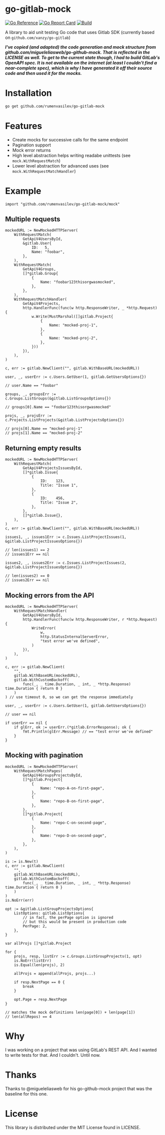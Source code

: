 # go-gitlab-mock
[![Go Reference](https://pkg.go.dev/badge/github.com/rumenvasilev/go-gitlab-mock.svg)](https://pkg.go.dev/github.com/rumenvasilev/go-gitlab-mock) [![Go Report Card](https://goreportcard.com/badge/github.com/rumenvasilev/go-gitlab-mock)](https://goreportcard.com/report/github.com/rumenvasilev/go-gitlab-mock) [![Build](https://github.com/rumenvasilev/go-gitlab-mock/actions/workflows/build.yaml/badge.svg)](https://github.com/rumenvasilev/go-gitlab-mock/actions/workflows/build.yaml)

A library to aid unit testing Go code that uses Gitlab SDK (currently based on `github.com/xanzy/go-gitlab`)

***I've copied (and adapted) the code generation and mock structure from github.com/migueleliasweb/go-github-mock. That is reflected in the LICENSE as well. To get to the current state though, I had to build GitLab's OpenAPI spec. It is not available on the internet (at least I couldn't find a near-complete spec), which is why I have generated it off their source code and then used it for the mocks.***

# Installation

```bash
go get github.com/rumenvasilev/go-gitlab-mock
```

# Features

- Create mocks for successive calls for the same endpoint
- Pagination support
- Mock error returns
- High level abstraction helps writing readabe unittests (see `mock.WithRequestMatch`)
- Lower level abstraction for advanced uses (see `mock.WithRequestMatchHandler`)

# Example

```
import "github.com/rumenvasilev/go-gitlab-mock/mock"
```

## Multiple requests

```golang
mockedURL := NewMockedHTTPServer(
    WithRequestMatch(
        GetApiV4UsersById,
        &gitlab.User{
            ID:   5,
            Name: "foobar",
        },
    ),
    WithRequestMatch(
        GetApiV4Groups,
        []*gitlab.Group{
            {
                Name: "foobar123thisorgwasmocked",
            },
        },
    ),
    WithRequestMatchHandler(
        GetApiV4Projects,
        http.HandlerFunc(func(w http.ResponseWriter, _ *http.Request) {
            w.Write(MustMarshal([]gitlab.Project{
                {
                    Name: "mocked-proj-1",
                },
                {
                    Name: "mocked-proj-2",
                },
            }))
        }),
    ),
)

c, err := gitlab.NewClient("", gitlab.WithBaseURL(mockedURL))

user, _, userErr := c.Users.GetUser(1, gitlab.GetUsersOptions{})

// user.Name == "foobar"

groups, _, groupsErr := c.Groups.ListGroups(&gitlab.ListGroupsOptions{})

// groups[0].Name == "foobar123thisorgwasmocked"

projs, _, projsErr := c.Projects.ListProjects(&gitlab.ListProjectsOptions{})

// projs[0].Name == "mocked-proj-1"
// projs[1].Name == "mocked-proj-2"
```

## Returning empty results

```golang
mockedURL := NewMockedHTTPServer(
    WithRequestMatch(
        GetApiV4ProjectsIssuesById,
        []*gitlab.Issue{
            {
                ID:    123,
                Title: "Issue 1",
            },
            {
                ID:    456,
                Title: "Issue 2",
            },
        },
        []*gitlab.Issue{},
    ),
)
c, err := gitlab.NewClient("", gitlab.WithBaseURL(mockedURL))

issues1, _, issues1Err := c.Issues.ListProjectIssues(1, &gitlab.ListProjectIssuesOptions{})

// len(issues1) == 2
// issues1Err == nil

issues2, _, issues2Err := c.Issues.ListProjectIssues(2, &gitlab.ListProjectIssuesOptions{})

// len(issues2) == 0
// issues2Err == nil
```

## Mocking errors from the API

```golang
mockedURL := NewMockedHTTPServer(
    WithRequestMatchHandler(
        GetApiV4UsersById,
        http.HandlerFunc(func(w http.ResponseWriter, r *http.Request) {
            WriteError(
                w,
                http.StatusInternalServerError,
                "test error we've defined",
            )
        }),
    ),
)

c, err := gitlab.NewClient(
    "",
    gitlab.WithBaseURL(mockedURL),
    gitlab.WithCustomBackoff(
        func(_, _ time.Duration, _ int, _ *http.Response) time.Duration { return 0 }
    )
) // use timeout 0, so we can get the response immediately

user, _, userErr := c.Users.GetUser(1, gitlab.GetUsersOptions{})

// user == nil

if userErr == nil {	
    if glErr, ok := userErr.(*gitlab.ErrorResponse); ok {
        fmt.Println(glErr.Message) // == "test error we've defined"
    }
}

```

## Mocking with pagination

```golang
mockedURL := NewMockedHTTPServer(
    WithRequestMatchPages(
        GetApiV4GroupsProjectsById,
        []*gitlab.Project{
            {
                Name: "repo-A-on-first-page",
            },
            {
                Name: "repo-B-on-first-page",
            },
        },
        []*gitlab.Project{
            {
                Name: "repo-C-on-second-page",
            },
            {
                Name: "repo-D-on-second-page",
            },
        },
    ),
)

is := is.New(t)
c, err := gitlab.NewClient(
    "",
    gitlab.WithBaseURL(mockedURL),
    gitlab.WithCustomBackoff(
        func(_, _ time.Duration, _ int, _ *http.Response) time.Duration { return 0 }
    )
)
is.NoErr(err)

opt := &gitlab.ListGroupProjectsOptions{
    ListOptions: gitlab.ListOptions{
        // in fact, the perPage option is ignored
        // but this would be present in production code
        PerPage: 2,
    },
}

var allProjs []*gitlab.Project

for {
    projs, resp, listErr := c.Groups.ListGroupProjects(1, opt)
    is.NoErr(listErr)
    is.Equal(len(projs), 2)

    allProjs = append(allProjs, projs...)

    if resp.NextPage == 0 {
        break
    }

    opt.Page = resp.NextPage
}

// matches the mock definitions len(page[0]) + len(page[1])
// len(allRepos) == 4
```

# Why

I was working on a project that was using GitLab's REST API. And I wanted to write tests for that. And I couldn't. Until now.

# Thanks

Thanks to @migueleliasweb for his go-github-mock project that was the baseline for this one.

# License

This library is distributed under the MIT License found in LICENSE.
